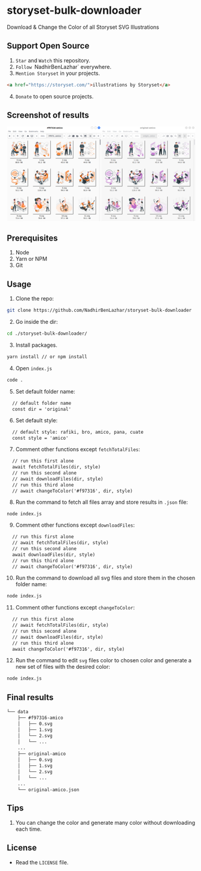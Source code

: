# storyset-bulk-downloader
Download &amp; Change the Color of all Storyset SVG Illustrations

## Support Open Source
1. `Star` and `Watch` this repository.
2. `Follow `NadhirBenLazhar` everywhere.
3. `Mention Storyset` in your projects.
```html
<a href="https://storyset.com/">illustrations by Storyset</a>
```
4. `Donate` to open source projects.

## Screenshot of results
![](https://github.com/NadhirBenLazhar/storyset-bulk-downloader/raw/main/images/screenshot.png)



## Prerequisites

1. Node
2. Yarn or NPM
3. Git

## Usage
1. Clone the repo:
```bash
git clone https://github.com/NadhirBenLazhar/storyset-bulk-downloader
```
2. Go inside the dir:
```bash
cd ./storyset-bulk-downloader/
```
3. Install packages.
```bash
yarn install // or npm install
```
4. Open `index.js`
```bash
code .
```
5. Set default folder name:
```JS
  // default folder name
  const dir = 'original'
```
6. Set default style:
```JS
  // default style: rafiki, bro, amico, pana, cuate
  const style = 'amico'
```
7. Comment other functions except `fetchTotalFiles`:
```JS
  // run this first alone
  await fetchTotalFiles(dir, style)
  // run this second alone
  // await downloadFiles(dir, style)
  // run this third alone
  // await changeToColor('#f97316', dir, style)
```
8. Run the command to fetch all files array and store results in `.json` file:

```bash
node index.js
```
9. Comment other functions except `downloadFiles`:
```JS
  // run this first alone
  // await fetchTotalFiles(dir, style)
  // run this second alone
  await downloadFiles(dir, style)
  // run this third alone
  // await changeToColor('#f97316', dir, style)
```
10. Run the command to download all svg files and store them in the chosen folder name:

```bash
node index.js
```
11. Comment other functions except `changeToColor`:
```JS
  // run this first alone
  // await fetchTotalFiles(dir, style)
  // run this second alone
  // await downloadFiles(dir, style)
  // run this third alone
  await changeToColor('#f97316', dir, style)
```
12. Run the command to edit `svg` files color to chosen color and generate  a new set of files with the desired color:

```bash
node index.js
```

## Final results
```
└── data
    ├── #f97316-amico
    │   ├── 0.svg
    │   ├── 1.svg
    │   └── 2.svg
    │   └── ...
    ...
    ├── original-amico
    │   ├── 0.svg
    │   ├── 1.svg
    │   └── 2.svg
    │   └── ...
    ...
    └── original-amico.json
```

## Tips
1. You can change the color and generate many color without downloading each time.

## License
- Read the `LICENSE` file.